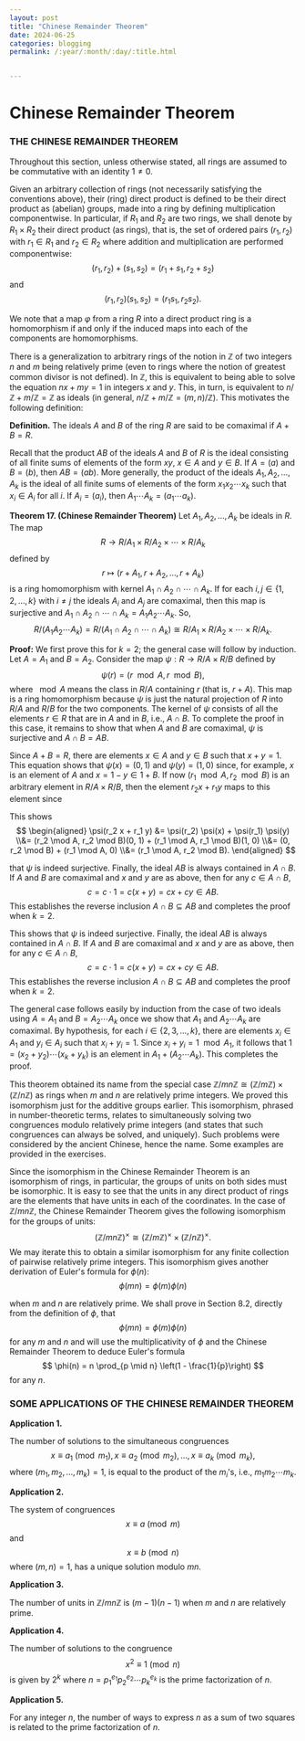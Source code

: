 ```yaml
---
layout: post
title: "Chinese Remainder Theorem"
date: 2024-06-25 
categories: blogging
permalink: /:year/:month/:day/:title.html


---
```


# Chinese Remainder Theorem

### THE CHINESE REMAINDER THEOREM

Throughout this section, unless otherwise stated, all rings are assumed to be commutative with an identity $1 \neq 0$.

Given an arbitrary collection of rings (not necessarily satisfying the conventions above), their (ring) direct product is defined to be their direct product as (abelian) groups, made into a ring by defining multiplication componentwise. In particular, if $R_1$ and $R_2$ are two rings, we shall denote by $R_1 \times R_2$ their direct product (as rings), that is, the set of ordered pairs $(r_1, r_2)$ with $r_1 \in R_1$ and $r_2 \in R_2$ where addition and multiplication are performed componentwise:
$$ (r_1, r_2) + (s_1, s_2) = (r_1 + s_1, r_2 + s_2) $$
and
$$ (r_1, r_2)(s_1, s_2) = (r_1 s_1, r_2 s_2). $$

We note that a map $\varphi$ from a ring $R$ into a direct product ring is a homomorphism if and only if the induced maps into each of the components are homomorphisms.

There is a generalization to arbitrary rings of the notion in $\mathbb{Z}$ of two integers $n$ and $m$ being relatively prime (even to rings where the notion of greatest common divisor is not defined). In $\mathbb{Z}$, this is equivalent to being able to solve the equation $nx + my = 1$ in integers $x$ and $y$. This, in turn, is equivalent to $n/\mathbb{Z} + m/\mathbb{Z} = \mathbb{Z}$ as ideals (in general, $n/\mathbb{Z} + m/\mathbb{Z} = (m, n)/\mathbb{Z}$). This motivates the following definition:

**Definition.**
The ideals $A$ and $B$ of the ring $R$ are said to be comaximal if $A + B = R$.

Recall that the product $AB$ of the ideals $A$ and $B$ of $R$ is the ideal consisting of all finite sums of elements of the form $xy$, $x \in A$ and $y \in B$. If $A = (a)$ and $B = (b)$, then $AB = (ab)$. More generally, the product of the ideals $A_1, A_2, \ldots, A_k$ is the ideal of all finite sums of elements of the form $x_1 x_2 \cdots x_k$ such that $x_i \in A_i$ for all $i$. If $A_i = (a_i)$, then $A_1 \cdots A_k = (a_1 \cdots a_k)$.

**Theorem 17. (Chinese Remainder Theorem)**
Let $A_1, A_2, \ldots, A_k$ be ideals in $R$. The map
$$ R \to R/A_1 \times R/A_2 \times \cdots \times R/A_k $$
defined by
$$ r \mapsto (r + A_1, r + A_2, \ldots, r + A_k) $$
is a ring homomorphism with kernel $A_1 \cap A_2 \cap \cdots \cap A_k$. If for each $i, j \in \{1, 2, \ldots, k\}$ with $i \neq j$ the ideals $A_i$ and $A_j$ are comaximal, then this map is surjective and $A_1 \cap A_2 \cap \cdots \cap A_k = A_1 A_2 \cdots A_k$. So,
$$ R/(A_1 A_2 \cdots A_k) = R/(A_1 \cap A_2 \cap \cdots \cap A_k) \cong R/A_1 \times R/A_2 \times \cdots \times R/A_k. $$

**Proof:** We first prove this for $k = 2$; the general case will follow by induction.
Let $A = A_1$ and $B = A_2$. Consider the map $\psi : R \to R/A \times R/B$ defined by
$$ \psi(r) = (r \mod A, r \mod B), $$
where $\mod A$ means the class in $R/A$ containing $r$ (that is, $r + A$). This map is a ring homomorphism because $\psi$ is just the natural projection of $R$ into $R/A$ and $R/B$ for the two components. The kernel of $\psi$ consists of all the elements $r \in R$ that are in $A$ and in $B$, i.e., $A \cap B$. To complete the proof in this case, it remains to show that when $A$ and $B$ are comaximal, $\psi$ is surjective and $A \cap B = AB$.

Since $A + B = R$, there are elements $x \in A$ and $y \in B$ such that $x + y = 1$. This equation shows that $\psi(x) = (0, 1)$ and $\psi(y) = (1, 0)$ since, for example, $x$ is an element of $A$ and $x = 1 - y \in 1 + B$. If now $(r_1 \mod A, r_2 \mod B)$ is an arbitrary element in $R/A \times R/B$, then the element $r_2 x + r_1 y$ maps to this element since

This shows 
$$
\begin{aligned} \psi(r_2 x + r_1 y) &= \psi(r_2) \psi(x) + \psi(r_1) \psi(y) \\&= (r_2 \mod A, r_2 \mod B)(0, 1) + (r_1 \mod A, r_1 \mod B)(1, 0) \\&= (0, r_2 \mod B) + (r_1 \mod A, 0) \\&= (r_1 \mod A, r_2 \mod B). 
\end{aligned}
$$


that $\psi$ is indeed surjective. Finally, the ideal $AB$ is always contained in $A \cap B$. If $A$ and $B$ are comaximal and $x$ and $y$ are as above, then for any $c \in A \cap B$,
$$ c = c \cdot 1 = c(x + y) = cx + cy \in AB. $$
This establishes the reverse inclusion $A \cap B \subseteq AB$ and completes the proof when $k = 2$.

This shows that $\psi$ is indeed surjective. Finally, the ideal $AB$ is always contained in $A \cap B$. If $A$ and $B$ are comaximal and $x$ and $y$ are as above, then for any $c \in A \cap B$,
$$ c = c \cdot 1 = c(x + y) = cx + cy \in AB. $$
This establishes the reverse inclusion $A \cap B \subseteq AB$ and completes the proof when $k = 2$.

The general case follows easily by induction from the case of two ideals using $A = A_1$ and $B = A_2 \cdots A_k$ once we show that $A_1$ and $A_2 \cdots A_k$ are comaximal. By hypothesis, for each $i \in \{2, 3, \ldots, k\}$, there are elements $x_i \in A_1$ and $y_i \in A_i$ such that $x_i + y_i = 1$. Since $x_i + y_i = 1 \mod A_1$, it follows that $1 = (x_2 + y_2) \cdots (x_k + y_k)$ is an element in $A_1 + (A_2 \cdots A_k)$. This completes the proof.

This theorem obtained its name from the special case $\mathbb{Z}/mn\mathbb{Z} \cong (\mathbb{Z}/m\mathbb{Z}) \times (\mathbb{Z}/n\mathbb{Z})$ as rings when $m$ and $n$ are relatively prime integers. We proved this isomorphism just for the additive groups earlier. This isomorphism, phrased in number-theoretic terms, relates to simultaneously solving two congruences modulo relatively prime integers (and states that such congruences can always be solved, and uniquely). Such problems were considered by the ancient Chinese, hence the name. Some examples are provided in the exercises.

Since the isomorphism in the Chinese Remainder Theorem is an isomorphism of rings, in particular, the groups of units on both sides must be isomorphic. It is easy to see that the units in any direct product of rings are the elements that have units in each of the coordinates. In the case of $\mathbb{Z}/mn\mathbb{Z}$, the Chinese Remainder Theorem gives the following isomorphism for the groups of units:
$$ (\mathbb{Z}/mn\mathbb{Z})^\times \cong (\mathbb{Z}/m\mathbb{Z})^\times \times (\mathbb{Z}/n\mathbb{Z})^\times. $$
We may iterate this to obtain a similar isomorphism for any finite collection of pairwise relatively prime integers. This isomorphism gives another derivation of Euler's formula for $\phi(n)$:
$$ \phi(mn) = \phi(m) \phi(n) $$

when $m$ and $n$ are relatively prime. We shall prove in Section 8.2, directly from the definition of $\phi$, that
$$\phi(mn) = \phi(m)\phi(n)$$ 
for any $m$ and $n$ and will use the multiplicativity of $\phi$ and the Chinese Remainder Theorem to deduce Euler's formula
$$ \phi(n) = n \prod_{p \mid n} \left(1 - \frac{1}{p}\right) $$
for any $n$.

### SOME APPLICATIONS OF THE CHINESE REMAINDER THEOREM

**Application 1.**

The number of solutions to the simultaneous congruences
$$ x \equiv a_1 \pmod{m_1}, \, x \equiv a_2 \pmod{m_2}, \, \ldots, \, x \equiv a_k \pmod{m_k}, $$
where $(m_1, m_2, \ldots, m_k) = 1$, is equal to the product of the $m_i$'s, i.e., $m_1 m_2 \cdots m_k$.

**Application 2.**

The system of congruences
$$ x \equiv a \pmod{m} $$
and
$$ x \equiv b \pmod{n} $$
where $(m, n) = 1$, has a unique solution modulo $mn$.

**Application 3.**

The number of units in $\mathbb{Z}/mn\mathbb{Z}$ is $(m-1)(n-1)$ when $m$ and $n$ are relatively prime.

**Application 4.**

The number of solutions to the congruence
$$ x^2 \equiv 1 \pmod{n} $$
is given by $2^k$ where $n = p_1^{e_1} p_2^{e_2} \cdots p_k^{e_k}$ is the prime factorization of $n$.

**Application 5.**

For any integer $n$, the number of ways to express $n$ as a sum of two squares is related to the prime factorization of $n$.